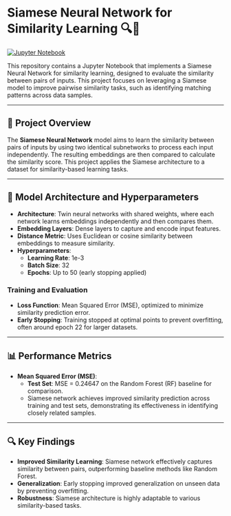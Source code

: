 
# Siamese Neural Network for Similarity Learning 🔍🤖

[![Jupyter Notebook](https://img.shields.io/badge/Notebook-Siamese_ass3.ipynb-orange?logo=jupyter)](https://github.com/shaySitri/Siamese-PDLW/blob/main/Siamese-ass3.ipynb)

This repository contains a Jupyter Notebook that implements a Siamese Neural Network for similarity learning, designed to evaluate the similarity between pairs of inputs. This project focuses on leveraging a Siamese model to improve pairwise similarity tasks, such as identifying matching patterns across data samples.

---

## 📄 Project Overview
The **Siamese Neural Network** model aims to learn the similarity between pairs of inputs by using two identical subnetworks to process each input independently. The resulting embeddings are then compared to calculate the similarity score. This project applies the Siamese architecture to a dataset for similarity-based learning tasks.

---

## 🧩 Model Architecture and Hyperparameters
- **Architecture**: Twin neural networks with shared weights, where each network learns embeddings independently and then compares them.
- **Embedding Layers**: Dense layers to capture and encode input features.
- **Distance Metric**: Uses Euclidean or cosine similarity between embeddings to measure similarity.
- **Hyperparameters**:
  - **Learning Rate**: 1e-3
  - **Batch Size**: 32
  - **Epochs**: Up to 50 (early stopping applied)

### Training and Evaluation
- **Loss Function**: Mean Squared Error (MSE), optimized to minimize similarity prediction error.
- **Early Stopping**: Training stopped at optimal points to prevent overfitting, often around epoch 22 for larger datasets.

---

## 📊 Performance Metrics
- **Mean Squared Error (MSE)**:
  - **Test Set**: MSE = 0.24647 on the Random Forest (RF) baseline for comparison.
  - Siamese network achieves improved similarity prediction across training and test sets, demonstrating its effectiveness in identifying closely related samples.

---

## 🔍 Key Findings
- **Improved Similarity Learning**: Siamese network effectively captures similarity between pairs, outperforming baseline methods like Random Forest.
- **Generalization**: Early stopping improved generalization on unseen data by preventing overfitting.
- **Robustness**: Siamese architecture is highly adaptable to various similarity-based tasks.
